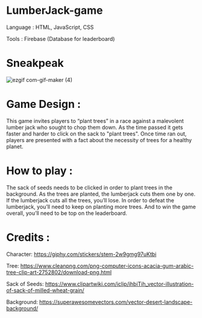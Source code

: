 # LumberJack-game

Language : HTML, JavaScript, CSS

Tools : Firebase (Database for leaderboard)

# Sneakpeak 
![ezgif com-gif-maker (4)](https://user-images.githubusercontent.com/53033648/79019275-0039c500-7b44-11ea-9017-8711bd4f603b.gif)


# Game Design : 
This game invites players to “plant trees” in a race against a malevolent lumber jack who sought to chop them down. 
As the time passed it gets faster and harder to click on the sack to "plant trees".
Once time ran out, players are presented with a fact about the necessity of trees for a healthy planet. 

# How to play : 

The sack of seeds needs to be clicked in order to plant trees in the background. As the trees are planted, the lumberjack cuts them one by one. If the lumberjack cuts all the trees, you’ll lose. In order to defeat the lumberjack, you’ll need to keep on planting more trees. And to win the game overall, you’ll need to be top on the leaderboard.


# Credits : 

Character: https://giphy.com/stickers/stem-2w9gmg97uKtbi

Tree: https://www.cleanpng.com/png-computer-icons-acacia-gum-arabic-tree-clip-art-2752802/download-png.html

Sack of Seeds: https://www.clipartwiki.com/iclip/ihbiTih_vector-illustration-of-sack-of-milled-wheat-grain/

Background: https://superawesomevectors.com/vector-desert-landscape-background/
